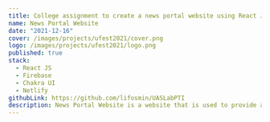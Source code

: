 ```yaml
---
title: College assignment to create a news portal website using React JS
name: News Portal Website
date: "2021-12-16"
cover: /images/projects/ufest2021/cover.png
logo: /images/projects/ufest2021/logo.png
published: true
stack:
  - React JS
  - Firebase
  - Chakra UI
  - Netlify
githubLink: https://github.com/lifosmin/UASLabPTI
description: News Portal Website is a website that is used to provide a news. This website was created for Introduction to Internet Technology course at Universitas Multimedia Nusantara.
---
```

